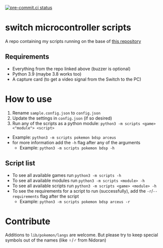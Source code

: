 [![pre-commit.ci status](https://results.pre-commit.ci/badge/github/niyrme/switch-microcontroller-scripts/main.svg)](https://results.pre-commit.ci/latest/github/niyrme/switch-microcontroller-scripts/main)

# switch microcontroller scripts

A repo containing my scripts running on the base of [this repository](https://github.com/asottile/switch-microcontroller)

## Requirements
- Everything from the repo linked above (buzzer is optional)
- Python 3.9 (maybe 3.8 works too)
- A capture card (to get a video signal from the Switch to the PC)


# How to use
1. Rename `sample.config.json` to `config.json`
2. Update the settings in `config.json` (if so desired)
3. Run any of the scripts as a python module: `python3 -m scripts <game> <"module"> <script>`
  - Example: `python3 -m scripts pokemon bdsp arceus`
  - for more information add the `-h` flag after any of the arguments
    - Example: `python3 -m scripts pokemon bdsp -h`

## Script list
- To see all available games run `python3 -m scripts -h`
- To see all available modules run `python3 -m scripts <module> -h`
- To see all available scripts run `python3 -m scripts <game> <module> -h`
- To see the requirements for a script to run (successfully), add the `-r`/`--requirements` flag after the script
  - Example: `python3 -m scripts pokemon bdsp arceus -r`

# Contribute
Additions to `lib/pokemon/langs` are welcome. But please try to keep special symbols out of the names (like ♀/♂ from Nidoran)
